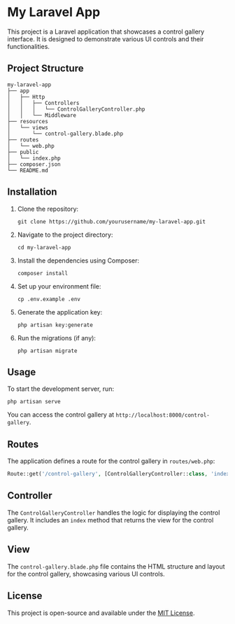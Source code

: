 # My Laravel App

This project is a Laravel application that showcases a control gallery interface. It is designed to demonstrate various UI controls and their functionalities.

## Project Structure

```
my-laravel-app
├── app
│   ├── Http
│   │   ├── Controllers
│   │   │   └── ControlGalleryController.php
│   │   └── Middleware
├── resources
│   └── views
│       └── control-gallery.blade.php
├── routes
│   └── web.php
├── public
│   └── index.php
├── composer.json
└── README.md
```

## Installation

1. Clone the repository:
   ```
   git clone https://github.com/yourusername/my-laravel-app.git
   ```

2. Navigate to the project directory:
   ```
   cd my-laravel-app
   ```

3. Install the dependencies using Composer:
   ```
   composer install
   ```

4. Set up your environment file:
   ```
   cp .env.example .env
   ```

5. Generate the application key:
   ```
   php artisan key:generate
   ```

6. Run the migrations (if any):
   ```
   php artisan migrate
   ```

## Usage

To start the development server, run:
```
php artisan serve
```

You can access the control gallery at `http://localhost:8000/control-gallery`.

## Routes

The application defines a route for the control gallery in `routes/web.php`:

```php
Route::get('/control-gallery', [ControlGalleryController::class, 'index']);
```

## Controller

The `ControlGalleryController` handles the logic for displaying the control gallery. It includes an `index` method that returns the view for the control gallery.

## View

The `control-gallery.blade.php` file contains the HTML structure and layout for the control gallery, showcasing various UI controls.

## License

This project is open-source and available under the [MIT License](LICENSE).